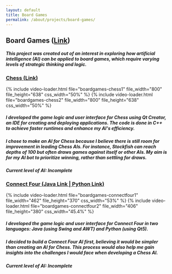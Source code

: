 ```yaml
---
layout: default
title: Board Games
permalink: /about/projects/board-games/
---
```


<div id="page-about-projects" class="w3-main">
  <section id="board-games" class="w3-container">
    <h2><b>Board Games</b> (<a href="https://github.com/leeyanleryan/Board-Games" target="_blank">Link</a>)</h2>
    <h5 class="h5-text-gap">
      This project was created out of an interest in exploring how artificial intelligence (AI) can be applied to board games, which require varying levels 
      of strategic thinking and logic.
    </h5>
    <h3><u>Chess (<a href="https://github.com/leeyanleryan/Board-Games/tree/main/Chess%20(C%2B%2B)/Chess" target="_blank">Link</a>)</u></h3>
    <div class="media-display">
      {% include video-loader.html file="boardgames-chess1" file_width="800" file_height="638" css_width="50%" %}
      {% include video-loader.html file="boardgames-chess2" file_width="800" file_height="638" css_width="50%" %}
    </div>
    <h5 class="h5-text-gap">
      I developed the game logic and user interface for Chess using Qt Creator, an IDE for creating and deploying applications. The code is done in C++ 
      to achieve faster runtimes and enhance my AI's efficiency. 
    </h5>
    <h5 class="h5-text-gap">
      I chose to make an AI for Chess because I believe there is still room for improvement in leading Chess AIs. For instance, Stockfish can reach depths 
      of 100 but often draws games against itself or other AIs. My aim is for my AI bot to prioritize winning, rather than settling for draws.
    </h5>
    <h5 class="h5-text-gap">
      Current level of AI: Incomplete
    </h5>
    <h3><u>Connect Four (<a href="https://github.com/leeyanleryan/Board-Games/tree/main/Connect%204%20(Java)" target="_blank">Java Link</a> | <a href="https://github.com/leeyanleryan/Board-Games/tree/main/Connect%204%20(Python)" target="_blank">Python Link</a>)</u></h3>
    <div class="media-display">
      {% include video-loader.html file="boardgames-connectfour1" file_width="462" file_height="370" css_width="53%" %}
      {% include video-loader.html file="boardgames-connectfour2" file_width="406" file_height="380" css_width="45.4%" %}
    </div>
    <h5 class="h5-text-gap">
      I developed the game logic and user interface for Connect Four in two languages: Java (using Swing and AWT) and Python (using Qt5).
    </h5>
    <h5 class="h5-text-gap">
      I decided to build a Connect Four AI first, believing it would be simpler than creating an AI for Chess. This process would also help me gain insights 
      into the challenges I would face when developing a Chess AI.
    </h5>
    <h5>
      Current level of AI: Incomplete
    </h5>
  </section>
</div>